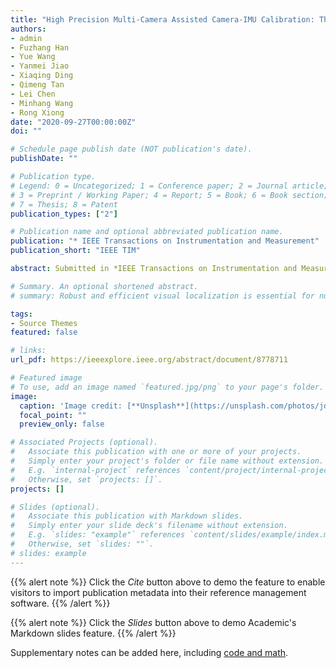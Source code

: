 ```yaml
---
title: "High Precision Multi-Camera Assisted Camera-IMU Calibration: Theory and Method"
authors:
- admin
- Fuzhang Han
- Yue Wang
- Yanmei Jiao
- Xiaqing Ding
- Qimeng Tan
- Lei Chen
- Minhang Wang
- Rong Xiong
date: "2020-09-27T00:00:00Z"
doi: ""

# Schedule page publish date (NOT publication's date).
publishDate: ""

# Publication type.
# Legend: 0 = Uncategorized; 1 = Conference paper; 2 = Journal article;
# 3 = Preprint / Working Paper; 4 = Report; 5 = Book; 6 = Book section;
# 7 = Thesis; 8 = Patent
publication_types: ["2"]

# Publication name and optional abbreviated publication name.
publication: "* IEEE Transactions on Instrumentation and Measurement"
publication_short: "IEEE TIM"

abstract: Submitted in *IEEE Transactions on Instrumentation and Measurement (TIM)*, 2020

# Summary. An optional shortened abstract.
# summary: Robust and efficient visual localization is essential for numerous robotic applications.

tags:
- Source Themes
featured: false

# links:
url_pdf: https://ieeexplore.ieee.org/abstract/document/8778711

# Featured image
# To use, add an image named `featured.jpg/png` to your page's folder. 
image:
  caption: 'Image credit: [**Unsplash**](https://unsplash.com/photos/jdD8gXaTZsc)'
  focal_point: ""
  preview_only: false

# Associated Projects (optional).
#   Associate this publication with one or more of your projects.
#   Simply enter your project's folder or file name without extension.
#   E.g. `internal-project` references `content/project/internal-project/index.md`.
#   Otherwise, set `projects: []`.
projects: []

# Slides (optional).
#   Associate this publication with Markdown slides.
#   Simply enter your slide deck's filename without extension.
#   E.g. `slides: "example"` references `content/slides/example/index.md`.
#   Otherwise, set `slides: ""`.
# slides: example
---
```


{{% alert note %}}
Click the *Cite* button above to demo the feature to enable visitors to import publication metadata into their reference management software.
{{% /alert %}}

{{% alert note %}}
Click the *Slides* button above to demo Academic's Markdown slides feature.
{{% /alert %}}

Supplementary notes can be added here, including [code and math](https://sourcethemes.com/academic/docs/writing-markdown-latex/).
